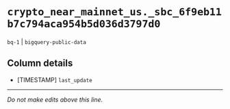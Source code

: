 # `crypto_near_mainnet_us._sbc_6f9eb11b7c794aca954b5d036d3797d0`
`bq-1` | `bigquery-public-data`

## Column details
* [TIMESTAMP] `last_update`

-------------------------------------------------------------------------------
*Do not make edits above this line.*
